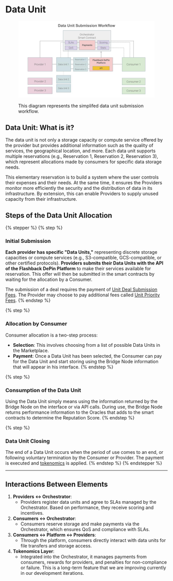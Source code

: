 # Data Unit

<figure><img src="../../.gitbook/assets/Flashback Ecosystem Diagrams (20).jpg" alt=""><figcaption><p>This diagram represents the simplifed data unit submission workflow.</p></figcaption></figure>

## **Data Unit: What is it?**

The data unit is not only a storage capacity or compute service offered by the provider but provides additional information such as the quality of services, the geographical location, and more. Each data unit supports multiple reservations (e.g., Reservation 1, Reservation 2, Reservation 3), which represent allocations made by consumers for specific data storage needs.&#x20;

This elementary reservation is to build a system where the user controls their expenses and their needs. At the same time, it ensures the Providers monitor more efficiently the security and the distribution of data in its infrastructure. By extension, this can enable Providers to supply unused capacity from their infrastructure.

## Steps of the Data Unit Allocation

{% stepper %}
{% step %}
### Initial Submission

**Each provider has specific "Data Units,"** representing discrete storage capacities or compute services (e.g., S3-compatible, GCS-compatible, or other certified protocols). **Providers submits their Data Units with the API of the Flashback DePin Platform** to make their services available for reservation. This offer will then be submitted in the smart contracts by waiting for the allocation by a Consumer.

The submission of a deal requires the payment of [Unit Deal Submission Fees](../tokenomics.md). The Provider may choose to pay additional fees called [Unit Priority Fees](../tokenomics.md).&#x20;
{% endstep %}

{% step %}
### Allocation by Consumer

Consumer allocation is a two-step process:

* **Selection**: This involves choosing from a list of possible Data Units in the Marketplace.
* **Payment**: Once a Data Unit has been selected, the Consumer can pay for the Data Unit and start storing using the Bridge Node information that will appear in his interface.
{% endstep %}

{% step %}
### Consumption of the Data Unit

Using the Data Unit simply means using the information returned by the Bridge Node on the interface or via API calls. During use, the Bridge Node returns performance information to the Oracles that adds to the smart contracts to determine the Reputation Score.
{% endstep %}

{% step %}
### Data Unit Closing

The end of a Data Unit occurs when the period of use comes to an end, or following voluntary termination by the Consumer or Provider. The payment is executed and [tokenomics](../tokenomics.md) is applied.
{% endstep %}
{% endstepper %}

***

## **Interactions Between Elements**

1. **Providers ↔ Orchestrator**:
   * Providers register data units and agree to SLAs managed by the Orchestrator. Based on performance, they receive scoring and incentives.
2. **Consumers ↔ Orchestrator**:
   * Consumers reserve storage and make payments via the Orchestrator, which ensures QoS and compliance with SLAs.
3. **Consumers ↔ Platform ↔ Providers**:
   * Through the platform, consumers directly interact with data units for file transfers and storage access.
4. **Tokenomics Layer**:
   * Integrated into the Orchestrator, it manages payments from consumers, rewards for providers, and penalties for non-compliance or failure. This is a long-term feature that we are improving currently in our development iterations.

